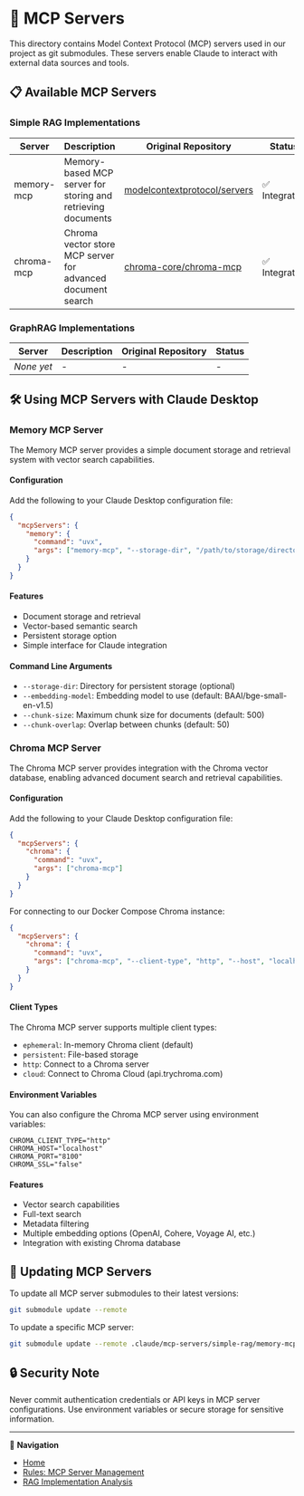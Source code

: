 # 🔌 MCP Servers

This directory contains Model Context Protocol (MCP) servers used in our project as git submodules. These servers enable Claude to interact with external data sources and tools.

## 📋 Available MCP Servers

### Simple RAG Implementations

| Server | Description | Original Repository | Status |
|--------|-------------|---------------------|--------|
| memory-mcp | Memory-based MCP server for storing and retrieving documents | [modelcontextprotocol/servers](https://github.com/modelcontextprotocol/servers/tree/main/src/memory) | ✅ Integrated |
| chroma-mcp | Chroma vector store MCP server for advanced document search | [chroma-core/chroma-mcp](https://github.com/chroma-core/chroma-mcp) | ✅ Integrated |

### GraphRAG Implementations

| Server | Description | Original Repository | Status |
|--------|-------------|---------------------|--------|
| *None yet* | - | - | - |

## 🛠️ Using MCP Servers with Claude Desktop

### Memory MCP Server

The Memory MCP server provides a simple document storage and retrieval system with vector search capabilities.

#### Configuration

Add the following to your Claude Desktop configuration file:

```json
{
  "mcpServers": {
    "memory": {
      "command": "uvx",
      "args": ["memory-mcp", "--storage-dir", "/path/to/storage/directory"]
    }
  }
}
```

#### Features

- Document storage and retrieval
- Vector-based semantic search
- Persistent storage option
- Simple interface for Claude integration

#### Command Line Arguments

- `--storage-dir`: Directory for persistent storage (optional)
- `--embedding-model`: Embedding model to use (default: BAAI/bge-small-en-v1.5)
- `--chunk-size`: Maximum chunk size for documents (default: 500)
- `--chunk-overlap`: Overlap between chunks (default: 50)

### Chroma MCP Server

The Chroma MCP server provides integration with the Chroma vector database, enabling advanced document search and retrieval capabilities.

#### Configuration

Add the following to your Claude Desktop configuration file:

```json
{
  "mcpServers": {
    "chroma": {
      "command": "uvx",
      "args": ["chroma-mcp"]
    }
  }
}
```

For connecting to our Docker Compose Chroma instance:

```json
{
  "mcpServers": {
    "chroma": {
      "command": "uvx",
      "args": ["chroma-mcp", "--client-type", "http", "--host", "localhost", "--port", "8100", "--ssl", "false"]
    }
  }
}
```

#### Client Types

The Chroma MCP server supports multiple client types:
- `ephemeral`: In-memory Chroma client (default)
- `persistent`: File-based storage
- `http`: Connect to a Chroma server
- `cloud`: Connect to Chroma Cloud (api.trychroma.com)

#### Environment Variables

You can also configure the Chroma MCP server using environment variables:

```
CHROMA_CLIENT_TYPE="http"
CHROMA_HOST="localhost"
CHROMA_PORT="8100"
CHROMA_SSL="false"
```

#### Features

- Vector search capabilities
- Full-text search
- Metadata filtering
- Multiple embedding options (OpenAI, Cohere, Voyage AI, etc.)
- Integration with existing Chroma database

## 🔄 Updating MCP Servers

To update all MCP server submodules to their latest versions:

```bash
git submodule update --remote
```

To update a specific MCP server:

```bash
git submodule update --remote .claude/mcp-servers/simple-rag/memory-mcp
```

## 🔒 Security Note

Never commit authentication credentials or API keys in MCP server configurations. Use environment variables or secure storage for sensitive information.

---

🧭 **Navigation**
- [Home](/CLAUDE.md)
- [Rules: MCP Server Management](/.claude/rules/mcp-server-management.md)
- [RAG Implementation Analysis](/docs/logs/2025-05-19/rag-implementation-analysis.md)